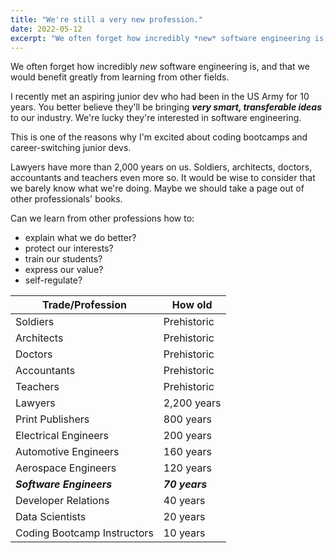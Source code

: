 ```yaml
---
title: "We're still a very new profession."
date: 2022-05-12
excerpt: "We often forget how incredibly *new* software engineering is, and that we would benefit greatly from learning from other fields."
---
```


We often forget how incredibly *new* software engineering is, and that we would benefit greatly from learning from other fields.

I recently met an aspiring junior dev who had been in the US Army for 10 years. You better believe they'll be bringing ***very smart, transferable ideas*** to our industry. We're lucky they're interested in software engineering.

This is one of the reasons why I'm excited about coding bootcamps and career-switching junior devs. 

Lawyers have more than 2,000 years on us. Soldiers, architects, doctors, accountants and teachers even more so. It would be wise to consider that we barely know what we're doing. Maybe we should take a page out of other professionals' books.

Can we learn from other professions how to:
* explain what we do better?
* protect our interests?
* train our students?
* express our value?
* self-regulate?

|Trade/Profession|How old|
|-----|---|
|Soldiers|Prehistoric|
|Architects|Prehistoric|
|Doctors|Prehistoric|
|Accountants|Prehistoric|
|Teachers|Prehistoric|
|Lawyers| 2,200 years|
|Print Publishers|800 years|
|Electrical Engineers|200 years|
|Automotive Engineers|160 years|
|Aerospace Engineers|120 years|
|***Software Engineers***|***70 years***|
|Developer Relations|40 years|
|Data Scientists|20 years|
|Coding Bootcamp Instructors|10 years|

